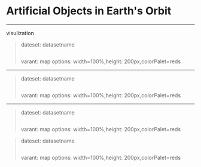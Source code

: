 # Artificial Objects in Earth's Orbit

---
visulization
>
>dateset: datasetname
> ```sql
> 
> ```
>varant: map
>options: width=100%,height: 200px,colorPalet=reds
>
---
>dateset: datasetname
> ```sql
> 
> ```
>varant: map
>options: width=100%,height: 200px,colorPalet=reds
>
>
---
>
>dateset: datasetname
> ```sql
> 
> ```
>varant: map
>options: width=100%,height: 200px,colorPalet=reds
>

>
>dateset: datasetname
> ```sql
> 
> ```
>varant: map
>options: width=100%,height: 200px,colorPalet=reds
>


